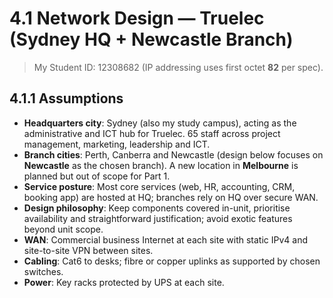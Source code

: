 # 4.1 Network Design — Truelec (Sydney HQ + Newcastle Branch)

> My Student ID: 12308682 (IP addressing uses first octet **82** per spec).

## 4.1.1 Assumptions
- **Headquarters city**: Sydney (also my study campus), acting as the administrative and ICT hub for Truelec. 65 staff across project management, marketing, leadership and ICT.
- **Branch cities**: Perth, Canberra and Newcastle (design below focuses on **Newcastle** as the chosen branch). A new location in **Melbourne** is planned but out of scope for Part 1.
- **Service posture**: Most core services (web, HR, accounting, CRM, booking app) are hosted at HQ; branches rely on HQ over secure WAN.
- **Design philosophy**: Keep components covered in-unit, prioritise availability and straightforward justification; avoid exotic features beyond unit scope.
- **WAN**: Commercial business Internet at each site with static IPv4 and site-to-site VPN between sites.
- **Cabling**: Cat6 to desks; fibre or copper uplinks as supported by chosen switches.
- **Power**: Key racks protected by UPS at each site.
